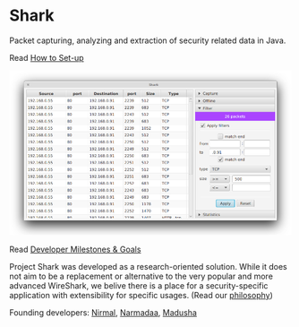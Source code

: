 Shark
=====

Packet capturing, analyzing and extraction of security related data in Java.

Read [How to Set-up](https://github.com/NirmalL/Shark/wiki/Setting-up)

![ A screenshot of Shark ](content/filtered.png)

Read [Developer Milestones & Goals](https://github.com/NirmalL/Shark/wiki/Goals)

Project Shark was developed as a research-oriented solution. While it does not aim to be a
replacement or alternative to the very popular and more advanced WireShark, we belive there
is a place for a security-specific application with extensibility for specific usages. (Read our [philosophy](https://github.com/NirmalL/Shark/wiki#philosophy))

Founding developers: [Nirmal](https://github.com/NirmalL "Nirmal's GitHub"), [Narmadaa](https://github.com/NarmadaBalasooriya "Narmada's GitHub"), [Madusha](https://github.com/madushaj "Madusha's GitHub")
